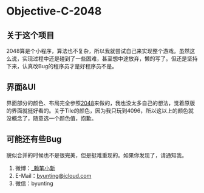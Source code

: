 # Objective-C-2048

## 关于这个项目
2048算是个小程序，算法也不复杂，所以我就尝试自己来实现整个游戏。虽然这么说，实现过程中还是碰到了一些困难，甚至想中途放弃，懒的写了。但还是坚持下来，认真改Bug的程序员才是好程序员不是。

## 界面&UI
界面部分的颜色、布局完全参照[2048](http://gabrielecirulli.github.io/2048/)来做的，我也没太多自己的想法，觉着原版的界面就挺好看的。关于Tile的颜色，因为我只玩到4096，所以这以上的颜色就没概念了，随意选一个颜色值，抱歉。

## 可能还有些Bug
貌似合并的时候也不是很完美，但是挺难重现的。如果你发现了，请通知我。

1. 微博：[_赖笔小新](http://weibo.com/lailongbin)
2. E-Mail：byunting@icloud.com
3. 微信：byunting